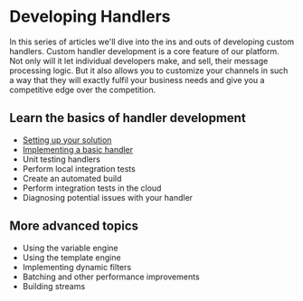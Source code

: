 # Developing Handlers

In this series of articles we'll dive into the ins and outs of developing custom handlers. Custom handler development is a core feature of our platform. Not only will it let individual developers make, and sell, their message processing logic. But it also allows you to customize your channels in such a way that they will exactly fulfil your business needs and give you a competitive edge over the competition. 

## Learn the basics of handler development

 * [Setting up your solution](/documentation/developing-handlers/setting-up-solution)
 * [Implementing a basic handler](/documentation/developing-handlers/implementing-basic-handler)
 * Unit testing handlers
 * Perform local integration tests
 * Create an automated build
 * Perform integration tests in the cloud
 * Diagnosing potential issues with your handler
 
## More advanced topics

 * Using the variable engine
 * Using the template engine
 * Implementing dynamic filters
 * Batching and other performance improvements
 * Building streams